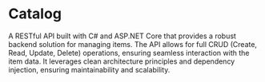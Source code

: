 # Catalog
A RESTful API built with C# and ASP.NET Core that provides a robust backend solution for managing items. The API allows for full CRUD (Create, Read, Update, Delete) operations, ensuring seamless interaction with the item data. It leverages clean architecture principles and dependency injection, ensuring maintainability and scalability.


